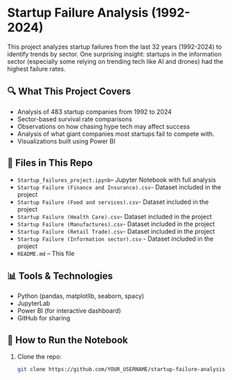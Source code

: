 # Startup Failure Analysis (1992-2024)

This project analyzes startup failures from the last 32 years (1992-2024) to identify trends by sector. One surprising insight: startups in the information sector (especially some relying on trending tech like AI and drones) had the highest failure rates.

## 🔍 What This Project Covers
- Analysis of 483 startup companies from 1992 to 2024
- Sector-based survival rate comparisons
- Observations on how chasing hype tech may affect success
- Analysis of what giant companies most startups fail to compete with. 
- Visualizations built using Power BI

## 📁 Files in This Repo
- `Startup_failures_project.ipynb`– Jupyter Notebook with full analysis
- `Startup Failure (Finance and Insurance).csv`- Dataset included in the project
- `Startup Failure (Food and services).csv`- Dataset included in the project
- `Startup Failure (Health Care).csv`- Dataset included in the project
- `Startup Failure (Manufactures).csv`- Dataset included in the project
- `Startup Failure (Retail Trade).csv`- Dataset included in the project
- `Startup Failure (Information sector).csv` - Dataset included in the project
- `README.md` – This file

## 📊 Tools & Technologies
- Python (pandas, matplotlib, seaborn, spacy)
- JupyterLab
- Power BI (for interactive dashboard)
- GitHub for sharing

## 🚀 How to Run the Notebook
1. Clone the repo:
   ```bash
   git clone https://github.com/YOUR_USERNAME/startup-failure-analysis.git